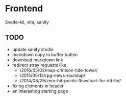 # Frontend

Svelte-kit, vite, sanity

## TODO

- update sanity studio
- markdown copy to buffer button
- download markdown link
- redirect stray requests like
  - /2016/05/02/map-crimson-tide-tower/
  - /2015/05/12/rpg-news-roundup/
  - /2014/08/29/zero-hit-points-flowchart-for-dd-5e/
- fix og elements in header
- an interesting starting page
